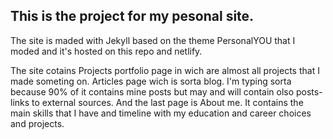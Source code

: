 ## This is the project for my pesonal site. 

The site is maded with Jekyll based on the theme PersonalYOU that I moded and it's hosted on this repo and netlify.

The site cotains Projects portfolio page in wich are almost all projects that I made someting on. Articles page wich is sorta blog. I'm typing sorta because 90% of it contains mine posts but may and will contain olso posts-links to external sources. And the last page is About me. It contains the main skills that I have and timeline with my education and career choices and projects.